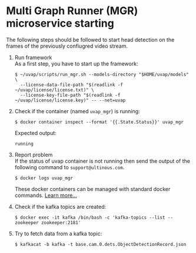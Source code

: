 # Multi Graph Runner (MGR) microservice starting

The following steps should be followed to start head detection on the frames of the previously confiugred video stream.

1. Run framework  
    As a first step, you have to start up the framework:
    ```
    $ ~/uvap/scripts/run_mgr.sh --models-directory "$HOME/uvap/models" \
      --license-data-file-path "$(readlink -f ~/uvap/license/license.txt)" \
      --license-key-file-path "$(readlink -f ~/uvap/license/license.key)" -- --net=uvap
    ```
1. Check if the container (named `uvap_mgr`) is running:
    ```
    $ docker container inspect --format '{{.State.Status}}' uvap_mgr
    ```
    Expected output:
    ```
    running
    ```
1. Report problem  
    If the status of uvap container is not running then send the output of the following command to `support@ultinous.com`.
    ```
    $ docker logs uvap_mgr
    ```
    These docker containers can be managed with standard docker commands. [Learn more...](https://docs.docker.com/engine/reference/commandline/docker/)

1. Check if the kafka topics are created:
    ```
    $ docker exec -it kafka /bin/bash -c 'kafka-topics --list --zookeeper zookeeper:2181'
    ```
1. Try to fetch data from a kafka topic:
    ```
    $ kafkacat -b kafka -t base.cam.0.dets.ObjectDetectionRecord.json
    ```
